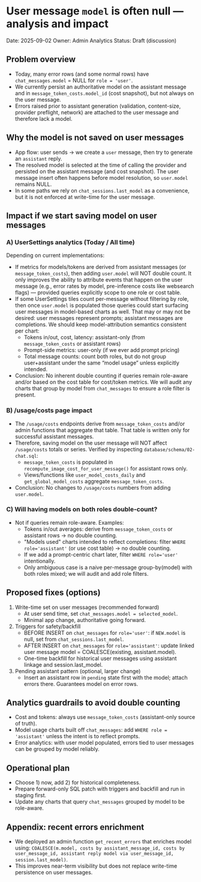 # User message `model` is often null — analysis and impact

Date: 2025-09-02
Owner: Admin Analytics
Status: Draft (discussion)

## Problem overview

- Today, many error rows (and some normal rows) have `chat_messages.model` = NULL for `role = 'user'`.
- We currently persist an authoritative model on the assistant message and in `message_token_costs.model_id` (cost snapshot), but not always on the user message.
- Errors raised prior to assistant generation (validation, content-size, provider preflight, network) are attached to the user message and therefore lack a model.

## Why the model is not saved on user messages

- App flow: user sends → we create a `user` message, then try to generate an `assistant` reply.
- The resolved model is selected at the time of calling the provider and persisted on the assistant message (and cost snapshot). The user message insert often happens before model resolution, so `user.model` remains NULL.
- In some paths we rely on `chat_sessions.last_model` as a convenience, but it is not enforced at write-time for the user message.

## Impact if we start saving model on user messages

### A) UserSettings analytics (Today / All time)

Depending on current implementations:

- If metrics for models/tokens are derived from assistant messages (or `message_token_costs`), then adding `user.model` will NOT double count. It only improves the ability to attribute events that happen on the user message (e.g., error rates by model, pre-inference costs like websearch flags) — provided queries explicitly scope to one role or cost table.
- If some UserSettings tiles count per-message without filtering by role, then once `user.model` is populated those queries could start surfacing user messages in model-based charts as well. That may or may not be desired: user messages represent prompts; assistant messages are completions. We should keep model-attribution semantics consistent per chart:
  - Tokens in/out, cost, latency: assistant-only (from `message_token_costs` or assistant rows)
  - Prompt-side metrics: user-only (if we ever add prompt pricing)
  - Total message counts: count both roles, but do not group user+assistant under the same “model usage” unless explicitly intended.
- Conclusion: No inherent double counting if queries remain role-aware and/or based on the cost table for cost/token metrics. We will audit any charts that group by model from `chat_messages` to ensure a role filter is present.

### B) /usage/costs page impact

- The `/usage/costs` endpoints derive from `message_token_costs` and/or admin functions that aggregate that table. That table is written only for successful assistant messages.
- Therefore, saving model on the user message will NOT affect `/usage/costs` totals or series. Verified by inspecting `database/schema/02-chat.sql`:
  - `message_token_costs` is populated in `recompute_image_cost_for_user_message()` for assistant rows only.
  - Views/functions like `user_model_costs_daily` and `get_global_model_costs` aggregate `message_token_costs`.
- Conclusion: No changes to `/usage/costs` numbers from adding `user.model`.

### C) Will having models on both roles double-count?

- Not if queries remain role-aware. Examples:
  - Tokens in/out averages: derive from `message_token_costs` or assistant rows → no double counting.
  - "Models used" charts intended to reflect completions: filter `WHERE role='assistant'` (or use cost table) → no double counting.
  - If we add a prompt-centric chart later, filter `WHERE role='user'` intentionally.
  - Only ambiguous case is a naive per-message group-by(model) with both roles mixed; we will audit and add role filters.

## Proposed fixes (options)

1. Write-time set on user messages (recommended forward)
   - At user send time, set `chat_messages.model = selected_model`.
   - Minimal app change, authoritative going forward.
2. Triggers for safety/backfill
   - BEFORE INSERT on `chat_messages` for `role='user'`: if `NEW.model` is null, set from `chat_sessions.last_model`.
   - AFTER INSERT on `chat_messages` for `role='assistant'`: update linked user message model = COALESCE(existing, assistant.model).
   - One-time backfill for historical user messages using assistant linkage and session.last_model.
3. Pending assistant pattern (optional, larger change)
   - Insert an assistant row in `pending` state first with the model; attach errors there. Guarantees model on error rows.

## Analytics guardrails to avoid double counting

- Cost and tokens: always use `message_token_costs` (assistant-only source of truth).
- Model usage charts built off `chat_messages`: add `WHERE role = 'assistant'` unless the intent is to reflect prompts.
- Error analytics: with user model populated, errors tied to user messages can be grouped by model reliably.

## Operational plan

- Choose 1) now, add 2) for historical completeness.
- Prepare forward-only SQL patch with triggers and backfill and run in staging first.
- Update any charts that query `chat_messages` grouped by model to be role-aware.

## Appendix: recent errors enrichment

- We deployed an admin function `get_recent_errors` that enriches model using:
  `COALESCE(m.model, costs by assistant_message_id, costs by user_message_id, assistant reply model via user_message_id, session.last_model)`.
- This improves near-term visibility but does not replace write-time persistence on user messages.
